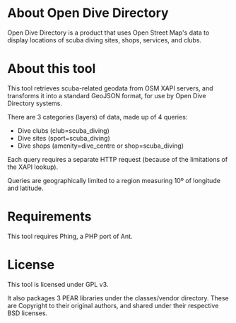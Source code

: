 # About Open Dive Directory

Open Dive Directory is a product that uses Open Street Map's data to display
locations of scuba diving sites, shops, services, and clubs.

# About this tool

This tool retrieves scuba-related geodata from OSM XAPI servers, and transforms
it into a standard GeoJSON format, for use by Open Dive Directory systems.

There are 3 categories (layers) of data, made up of 4 queries:
- Dive clubs (club=scuba_diving)
- Dive sites (sport=scuba_diving)
- Dive shops (amenity=dive_centre or shop=scuba_diving)

Each query requires a separate HTTP request (because of the limitations of the
XAPI lookup).

Queries are geographically limited to a region measuring 10º of longitude and
latitude.

# Requirements

This tool requires Phing, a PHP port of Ant.

# License

This tool is licensed under GPL v3.

It also packages 3 PEAR libraries under the classes/vendor directory.
These are Copyright to their original authors, and shared under their
respective BSD licenses.
